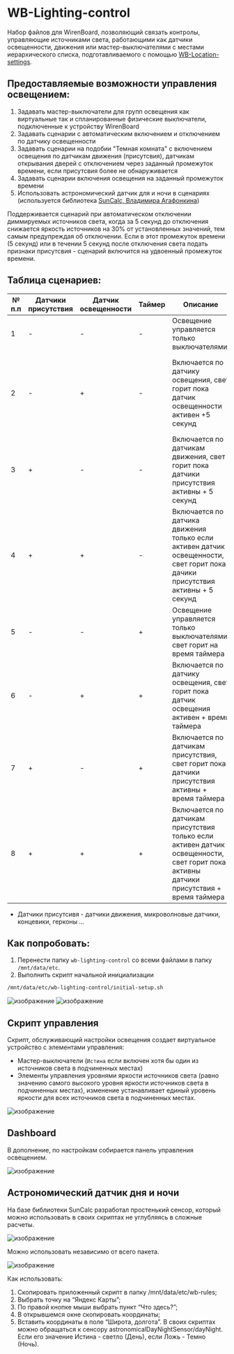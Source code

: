 # WB-Lighting-control
Набор файлов для WirenBoard, позволяющий связать контролы, управляющие источниками света, работающими как датчики освещенности, движения или мастер-выключателями с местами иерархического списка, подготавливаемого с помощью [WB-Location-settings](https://github.com/vitp77/WB-Locations-settings).
## Предоставляемые возможности управления освещением:
1. Задавать мастер-выключатели для групп освещения как виртуальные так и спланированные физические выключатели, подключенные к устройству WirenBoard
2. Задавать сценарии с автоматическим включением и отключением по датчику освещенности
3. Задавать сценарии на подобии "Темная комната" с включением освещения по датчикам движения (присутсвия), датчикам открывания дверей с отключением через заданный промежуток времени, если присутсвия более не обнаруживается
4. Задавать сценарии включения освещения на заданный промежуток времени
5. Использовать астрономический датчик для и ночи в сценариях (используется библиотека [SunCalc, Владимира Агафонкина](https://github.com/mourner/suncalc))

Поддерживается сценарий при автоматическом отключении диммируемых источников света, когда за 5 секунд до отключения снижается яркость источников на 30% от установленных значений, тем самым предупреждая об отключении.
Если в этот промежуток времени (5 секунд) или в течении 5 секунд после отключения света подать признаки присутсвия - сценарий включится на удвоенный промежуток времени.

## Таблица сценариев:
| № п.п |Датчики присутствия|Датчик освещенности|Таймер|Описание|Сценарий|
|-------|-------------------|-------------------|------|--------|--------|
|1      |-                  |-                  |-     |Освещение управляется только выключателями|Нет сценария|
|2      |-                  |+                  |-     |Включается по датчику освещения, свет горит пока датчик освещенности активен +5 секунд|Сумеречный выключатель (5 секунд может оказаться недостаточно для фильтрации засветов)|
|3      |+                  |-                  |-     |Включается по датчикам движения, свет горит пока датчики присутствия активны + 5 секунд|??|
|4      |+                  |+                  |-     |Включается по датчика движения только если активен датчик освещенности, свет горит пока дачики присутствия активны + 5 секунд|Возможно, лестничная клетка|
|5      |-                  |-                  |+     |Освещение управляется только выключателями, свет горит на время таймера|В кладовке|
|6      |-                  |+                  |+     |Включается по датчику освещения, свет горит пока датчик освещения активен + время таймера|Сумеречный выключатель|
|7      |+                  |-                  |+     |Включается по датчикам присутствия, свет горит пока датчики присутствия активны + время таймера|Темная комната|
|8      |+                  |+                  |+     |Включается по датчикам присутствия только если активен датчик освещенности, свет горит пока активны датчики присутствия + время таймера|"Серая" комната (только в темное время суток)|
* Датчики присутсивя - датчики движения, микроволновые датчики, концевики, герконы ...

## Как попробовать:
1. Перенести папку ```wb-lighting-control``` со всеми файлами в папку ```/mnt/data/etc```.
2. Выполнить скрипт начальной инициализации
 ```bash
/mnt/data/etc/wb-lighting-control/initial-setup.sh
```
![изображение](./doc/AllSettings.png)
![изображение](./doc/LightingSettings.png)

## Скрипт управления
Скрипт, обслуживающий настройки освещения создает виртуальное устройство с элементами управления:
- Мастер-выключатели (```Истина``` если включен хотя бы один из источников света в подчиненных местах)
- Элементы управления уровнями яркости источников света (равно значению самого высокого уровня яркости источников света в подчиненных местах), изменение устанавливает единый уровень яркости для всех источников света в подчиненных местах.
  
![изображение](./doc/VDevice.png)

## Dashboard
В дополнение, по настройкам собирается панель управления освещением.

![изображение](./doc/dashboard.png)

## Астрономический датчик дня и ночи
На базе библиотеки SunCalc разработал простенький сенсор, который можно использовать в своих скриптах не углубляясь в сложные расчеты.

![изображение](./doc/wb-astronomicalDayNightSensor_short.png)

Можно использовать независимо от всего пакета.

![изображение](./doc/wb-astronomicalDayNightSensor.png)

Как использовать:
1. Скопировать приложенный скрипт в папку /mnt/data/etc/wb-rules;
2. Выбрать точку на “Яндекс Карты”;
3. По правой кнопке мыши выбрать пункт “Что здесь?”;
4. В открывшемся окне скопировать координаты;
5. Вставить координаты в поле “Широта, долгота”.
В своих скриптах можно обращаться к сенсору astronomicalDayNightSensor/dayNight. Если его значение Истина - светло (День), если Ложь - Темно (Ночь).
